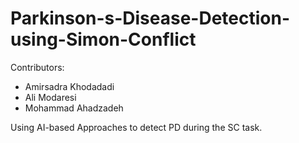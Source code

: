 # Parkinson-s-Disease-Detection-using-Simon-Conflict
Contributors: 
* Amirsadra Khodadadi
* Ali Modaresi
* Mohammad Ahadzadeh

Using AI-based Approaches to detect PD during the SC task.
